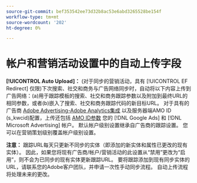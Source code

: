 ```yaml
---
source-git-commit: bef353542ee73d32b8ac53e6abd3265528be154f
workflow-type: tm+mt
source-wordcount: '202'
ht-degree: 0%

---
```

# 帐户和营销活动设置中的自动上传字段

**[!UICONTROL Auto Upload]：** (对于同步的营销活动，具有 [!UICONTROL EF Redirect] 仅限)下次搜索、社交和商务与广告网络同步时，自动将以下内容上传到广告网络：(a)用于跟踪模板的搜索、社交和商务跟踪参数以及附加到最终URL的相同参数，或者(b)嵌入了搜索、社交和商务跟踪代码的新目标URL。 对于具有的广告商 [Adobe Advertising-Adobe Analytics集成](https://experienceleague.adobe.com/docs/advertising/integrations/analytics/overview.html) 以及服务器端AMO ID (s_kwcid)配置，上传还包括 [AMO ID参数](/help/integrations/analytics/ids.md#amo-id) 您的 [!DNL Google Ads] 和 [!DNL Microsoft Advertising] 帐户。 默认帐户级别设置继承自广告商的跟踪设置。 您可以在营销策划级别覆盖帐户级别设置。

**注意：** 跟踪URL每天只更新不同步的实体（即添加的新实体和属性已更改的现有实体）。 因此，如果您将现有广告商/帐户/营销活动的此设置从“禁用”更改为“启用”，则不会为已同步的现有实体更新跟踪URL。 要将跟踪添加到现有同步实体的URL，请联系您的Adobe客户团队，并申请一次性手动同步流程。 自动上传流程将处理未来的更改。
